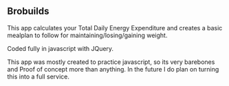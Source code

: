 ## Brobuilds

This app calculates your Total Daily Energy Expenditure and creates a basic mealplan to follow for maintaining/losing/gaining weight.

Coded fully in javascript with JQuery.

This app was mostly created to practice javascript, so its very barebones and Proof of concept more than anything.
In the future I do plan on turning this into a full service.
